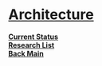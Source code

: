 # **[Architecture](https://github.com/kubernetes/community/tree/master/sig-architecture)**

**[Current Status](../../../../development/status/weekly/current_status.md)**\
**[Research List](../../../research_list.md)**\
**[Back Main](../../../../README.md)**
